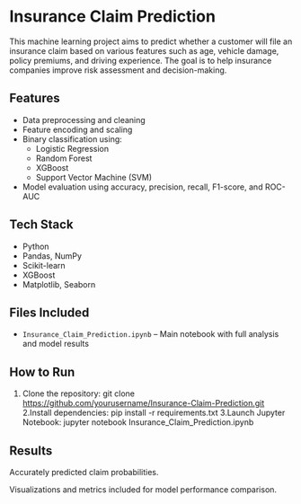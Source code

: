 #  Insurance Claim Prediction

This machine learning project aims to predict whether a customer will file an insurance claim based on various features such as age, vehicle damage, policy premiums, and driving experience. The goal is to help insurance companies improve risk assessment and decision-making.

##  Features
- Data preprocessing and cleaning
- Feature encoding and scaling
- Binary classification using:
  - Logistic Regression
  - Random Forest
  - XGBoost
  - Support Vector Machine (SVM)
- Model evaluation using accuracy, precision, recall, F1-score, and ROC-AUC

##  Tech Stack
- Python
- Pandas, NumPy
- Scikit-learn
- XGBoost
- Matplotlib, Seaborn

## Files Included
- `Insurance_Claim_Prediction.ipynb` – Main notebook with full analysis and model results

##  How to Run
1. Clone the repository:
   git clone https://github.com/yourusername/Insurance-Claim-Prediction.git
2.Install dependencies:
   pip install -r requirements.txt
3.Launch Jupyter Notebook:
  jupyter notebook Insurance_Claim_Prediction.ipynb

## Results
Accurately predicted claim probabilities.

Visualizations and metrics included for model performance comparison.

